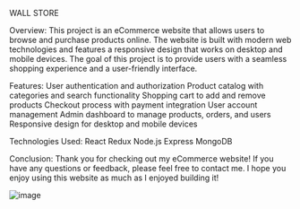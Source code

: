 WALL STORE

Overview:
  This project is an eCommerce website that allows users to browse and purchase products online. The website is built with modern web technologies and features a responsive design that works on desktop and mobile devices. The goal of this project is to provide users with a seamless shopping experience and a user-friendly interface.


Features:
User authentication and authorization
Product catalog with categories and search functionality
Shopping cart to add and remove products
Checkout process with payment integration
User account management
Admin dashboard to manage products, orders, and users
Responsive design for desktop and mobile devices

Technologies Used:
React
Redux
Node.js
Express
MongoDB


Conclusion:
Thank you for checking out my eCommerce website! If you have any questions or feedback, please feel free to contact me. I hope you enjoy using this website as much as I enjoyed building it!

![image](https://user-images.githubusercontent.com/98631546/235292143-27a0cb41-ba91-4ebf-8752-4c972405f941.png)
